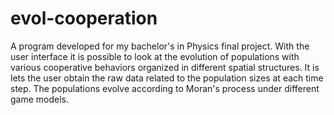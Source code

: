# evol-cooperation

A program developed for my bachelor's in Physics final project. With the user interface it is possible to look at the evolution of  populations with various cooperative behaviors organized in different spatial structures. It is lets the user obtain the raw data related to the population sizes at each time step. The populations evolve according to Moran's process under different game models.
